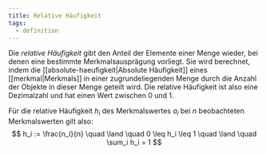 ```yaml
---
title: Relative Häufigkeit
tags: 
  - definition
---
```


Die *relative Häufigkeit* gibt den Anteil der Elemente einer Menge wieder, bei denen eine bestimmte Merkmalsausprägung vorliegt.
Sie wird berechnet, indem die [[absolute-haeufigkeit|Absolute Häufigkeit]] eines [[merkmal|Merkmals]] in einer zugrundeliegenden Menge durch die Anzahl der Objekte in dieser Menge geteilt wird.
Die relative Häufigkeit ist also eine Dezimalzahl und hat einen Wert zwischen 0 und 1.

Für die relative Häufigkeit $h_i$ des Merkmalswertes $a_i$ bei $n$ beobachteten Merkmalswerten gilt also:
$$
	h_i := \frac{n_i}{n} \quad \land \quad 0 \leq h_i \leq 1 \quad \land \quad \sum_i h_i = 1
$$